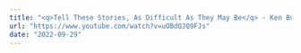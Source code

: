 ```yaml
---
title: "<q>Tell These Stories, As Difficult As They May Be</q> - Ken Burns On His Holocaust Documentary"
url: "https://www.youtube.com/watch?v=uOBdQJQ9FJs"
date: "2022-09-29"
---
```

